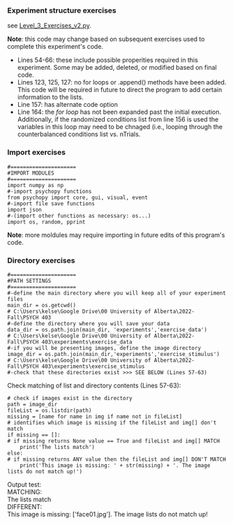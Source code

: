 ### Experiment structure exercises

see [Level_3_Exercises_v2.py](https://github.com/KelseyBrick/PSYCHO-403-Fall-2022/blob/main/Assignment_5/Level_3_Exercises_v2.py).

**Note**: this code may change based on subsequent exercises used to complete this experiment's code.
- Lines 54-66: these include possible properities required in this experiment. Some may be added, deleted, or modified based on final code.
- Lines 123, 125, 127: no for loops or .append() methods have been added. This code will be required in future to direct the program to add certain information to the lists.
- Line 157: has alternate code option
- Line 164: the *for loop* has not been expanded past the initial execution. Additionally, if the randomized conditions list from line 156 is used the variables in this loop may need to be chnaged (i.e., looping through the counterbalanced conditions list vs. nTrials.

### Import exercises

```
#=====================
#IMPORT MODULES
#=====================
import numpy as np
#-import psychopy functions
from psychopy import core, gui, visual, event
#-import file save functions
import json
#-(import other functions as necessary: os...)
import os, random, pprint
```
**Note**: more moldules may require importing in future edits of this program's code.

### Directory exercises

```
#=====================
#PATH SETTINGS
#=====================
#-define the main directory where you will keep all of your experiment files
main_dir = os.getcwd()                                                          # C:\Users\kelse\Google Drive\00 University of Alberta\2022- Fall\PSYCH 403
#-define the directory where you will save your data
data_dir = os.path.join(main_dir, 'experiments','exercise_data')                # C:\Users\kelse\Google Drive\00 University of Alberta\2022- Fall\PSYCH 403\experiments\exercise_data
#-if you will be presenting images, define the image directory
image_dir = os.path.join(main_dir,'experiments','exercise_stimulus')            # C:\Users\kelse\Google Drive\00 University of Alberta\2022- Fall\PSYCH 403\experiments\exercise_stimulus
#-check that these directories exist >>> SEE BELOW (Lines 57-63)
```

Check matching of list and directory contents (Lines 57-63):
```
# check if images exist in the directory
path = image_dir 
fileList = os.listdir(path)
missing = [name for name in img if name not in fileList]                        # identifies which image is missing if the fileList and img[] don't match
if missing == []:                                                               # if missing returns None value == True and fileList and img[] MATCH
    print('The lists match')
else:                                                                           # if missing returns ANY value then the fileList and img[] DON'T MATCH
    print('This image is missing: ' + str(missing) + '. The image lists do not match up!')
```
Output test: 
<br> MATCHING: 
<br> The lists match
<br> DIFFERENT: 
<br> This image is missing: ['face01.jpg']. The image lists do not match up!
